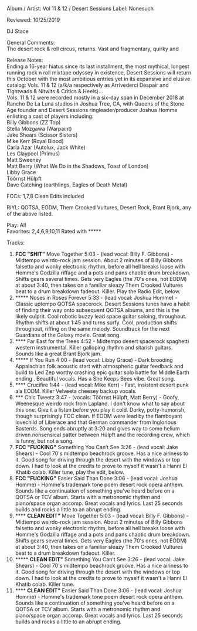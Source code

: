 Album / Artist: Vol 11 & 12 / Desert Sessions
Label: Nonesuch

Reviewed: 10/25/2019

DJ Stace

General Comments:  
The desert rock & roll circus, returns. Vast and fragmentary, quirky and 

Release Notes:   
Ending a 16-year hiatus since its last installment, the most mythical, longest running rock n roll mixtape odyssey in existence, Desert Sessions will return this October with the most ambitious entries yet in its expansive and elusive catalog: Vols. 11 & 12 (a/k/a respectively as Arrivederci Despair and Tightwads & Nitwits & Critics & Heels)...  
Vols. 11 & 12 were recorded mostly in a six-day span in December 2018 at Rancho De La Luna studios in Joshua Tree, CA, with Queens of the Stone Age founder and Desert Sessions ringleader/producer Joshua Homme enlisting a cast of players including:  
Billy Gibbons (ZZ Top)  
Stella Mozgawa (Warpaint)  
Jake Shears (Scissor Sisters)  
Mike Kerr (Royal Blood)  
Carla Azar (Autolux, Jack White)  
Les Claypool (Primus)  
Matt Sweeney  
Matt Berry (What We Do in the Shadows, Toast of London)  
Libby Grace  
Töôrnst Hülpft  
Dave Catching (earthlings, Eagles of Death Metal)

FCCs: 1,7,8 Clean Edits included   

RIYL: QOTSA, EODM, Them Crooked Vultures, Desert Rock, Brant Bjork,  any of the above listed.   

Play:  All  
Favorites: 2,4,6,9,10,11
Rated with *****

Tracks:  
1. **FCC "SHIT"** Move Together 5:03 - (lead vocal: Billy F. Gibbons) - Midtempo weirdo-rock jam session. About 2 minutes of Billy Gibbons falsetto and wonky electronic rhythm, before all hell breaks loose with Homme's Godzilla riffage and a pots and pans chaotic drum breakdown. Shifts gears several times. Gets very Eagles (the 70's ones, not EODM) at about 3:40, then takes on a familiar sleazy Them Crooked Vultures beat to a drum breakdown fadeout. Killer. Play the Radio Edit, below.  
2. ***** Noses in Roses Forever 5:33 - (lead vocal: Joshua Homme) - Classic uptempo QOTSA spacerock. Desert Sessions tunes have a habit of finding their way onto subsequent QOTSA albums, and this is the likely culprit. Cool robotic buzzy lead space guitar soloing, throughout. Rhythm shifts at about 1:45 and turns surfy.  Cool, production shifts throughout, riffing on the same melody. Soundtrack for the next Guardians of the Galaxy movie. Great song.   
3. **** Far East for the Trees 4:52 - Midtempo desert spacerock spaghetti western instrumental. Killer galloping rhythm and sitarish guitars. Sounds like a great Brant Bjork jam.   
4. ***** If You Run 4:00 - (lead vocal: Libby Grace) - Dark brooding Appalachian folk acoustic start with atmospheric guitar feedback and build to Led Zep worthy crashing epic guitar solo battle for Middle Earth ending . Beautiful vocals. Has a She Keeps Bees vibe. Great song.    
5. **** Crucifire 1:44 - (lead vocal: Mike Kerr) - Fast, insistent desert punk ala EODM. Killer Velveeta cheesey backup vocals.    
6. *** Chic Tweetz 3:47 - (vocals: Töôrnst Hülpft, Matt Berry) - Goofy, Weenesque weirdo rock from Lapland. I don't know what to say about this one. Give it a listen before you play it cold. Dorky, potty-humorish, though surprisingly FCC clean. If EODM were lead by the flamboyant lovechild of Liberace and that German commander from Inglorious Basterds. Song ends abruptly at 3:20 and gives way to some helium driven nonsensical patter between Hülpft and the recording crew, which is funny, but not a song.  
7. **FCC "FUCKING"** Something You Can’t See 3:26 - (lead vocal: Jake Shears) -  Cool 70's midtempo beachrock groove. Has a nice airiness to it. Good song for driving through the desert with the windows or top down. I had to look at the credits to prove to myself it wasn't a Hanni El Khatib colab. Killer tune, play the edit, below.    
8. **FCC "FUCKING"** Easier Said Than Done  3:06 - (lead vocal: Joshua Homme) - Homme's trademark tone poem desert rock opera anthem. Sounds like a continuation of something you've heard before on a QOTSA or TCV album. Starts with a metronomic rhythm and piano/space organ accomp. Great vocals and lyrics. Last 25 seconds builds and rocks a little to an abrupt ending.  
9. **** **CLEAN EDIT"** Move Together 5:03 - (lead vocal: Billy F. Gibbons) - Midtempo weirdo-rock jam session. About 2 minutes of Billy Gibbons falsetto and wonky electronic rhythm, before all hell breaks loose with Homme's Godzilla riffage and a pots and pans chaotic drum breakdown. Shifts gears several times. Gets very Eagles (the 70's ones, not EODM) at about 3:40, then takes on a familiar sleazy Them Crooked Vultures beat to a drum breakdown fadeout. Killer.  
10. ***** **CLEAN EDIT"** Something You Can’t See 3:26 - (lead vocal: Jake Shears) -  Cool 70's midtempo beachrock groove. Has a nice airiness to it. Good song for driving through the desert with the windows or top down. I had to look at the credits to prove to myself it wasn't a Hanni El Khatib colab. Killer tune.    
11. **** **CLEAN EDIT"** Easier Said Than Done 3:06 - (lead vocal: Joshua Homme) - Homme's trademark tone poem desert rock opera anthem. Sounds like a continuation of something you've heard before on a QOTSA or TCV album. Starts with a metronomic rhythm and piano/space organ accomp. Great vocals and lyrics. Last 25 seconds builds and rocks a little to an abrupt ending. 
